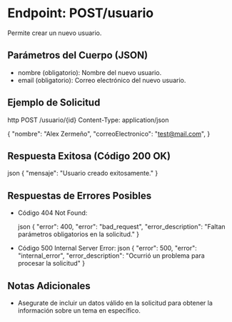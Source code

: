 # Endpoint: POST/usuario

Permite crear un nuevo usuario.

## Parámetros del Cuerpo (JSON)
- nombre (obligatorio): Nombre del nuevo usuario.
- email (obligatorio): Correo electrónico del nuevo usuario.

## Ejemplo de Solicitud
http
POST /usuario/{id}
Content-Type: application/json

{ 
  "nombre": "Alex Zermeño",
  "correoElectronico": "test@mail.com",
}



## Respuesta Exitosa (Código 200 OK)
json
{
  "mensaje": "Usuario creado exitosamente."
}


## Respuestas de Errores Posibles
- Código 404 Not Found:

  json
  {
  "error": 400,
  "error": "bad_request",
  "error_description": "Faltan parámetros obligatorios en la solicitud."
  }
  

- Código 500 Internal Server Error:
  json
  {
  "error": 500,
  "error": "internal_error",
  "error_description": "Ocurrió un problema para procesar la solicitud"
  }
   

## Notas Adicionales

- Asegurate de incluir un datos válido en la solicitud para obtener la información
  sobre un tema en específico.